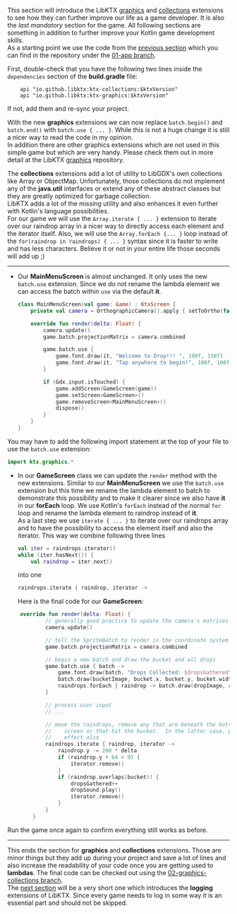 This section will introduce the LibKTX [graphics](https://github.com/libktx/ktx/blob/master/graphics/README.md) and [collections](https://github.com/libktx/ktx/blob/master/collections/README.md) extensions to see how they can further improve our life as a game developer. It is also the _last mandatory_ section for the game. All following sections are something in addition to further improve your Kotlin game development skills. <br>
As a starting point we use the code from the [previous section](https://github.com/Quillraven/SimpleKtxGame/wiki/Application) which you can find in the repository under the [01-app branch](https://github.com/Quillraven/SimpleKtxGame/tree/01-app).

First, double-check that you have the following two lines inside the `dependencies` section of the **build.gradle** file: 
```Gradle
    api "io.github.libktx:ktx-collections:$ktxVersion"
    api "io.github.libktx:ktx-graphics:$ktxVersion"
```
If not, add them and re-sync your project.

With the new **graphics** extensions we can now replace `batch.begin()` and `batch.end()` with `batch.use { ... }`. While this is not a huge change it is still a nicer way to read the code in my opinion. <br>
In addition there are other graphics extensions which are not used in this simple game but which are very handy. Please check them out in more detail at the LibKTX [graphics](https://github.com/libktx/ktx/blob/master/graphics/README.md) repository.

The **collections** extensions add a lot of utility to LibGDX's own collections like Array or ObjectMap. Unfortunately, those collections do not implement any of the **java.util** interfaces or extend any of these abstract classes but they are greatly optimized for garbage collection. <br>
LibKTX adds a lot of the missing utility and also enhances it even further with Kotlin's language possibilities. <br>
For our game we will use the `Array.iterate { ... }` extension to iterate over our raindrop array in a nicer way to directly access each element and the iterator itself. Also, we will use the `Array.forEach {... }` loop instead of the `for(raindrop in raindrops) { ... }` syntax since it is faster to write and has less characters. Believe it or not in your entire life those seconds will add up ;)

***

* Our **MainMenuScreen** is almost unchanged. It only uses the new `batch.use` extension. Since we do not rename the lambda element we can access the batch within `use` via the default **it**.
    ```Kotlin
    class MainMenuScreen(val game: Game) : KtxScreen {
        private val camera = OrthographicCamera().apply { setToOrtho(false, 800f, 480f) }

        override fun render(delta: Float) {
            camera.update()
            game.batch.projectionMatrix = camera.combined

            game.batch.use {
                game.font.draw(it, "Welcome to Drop!!! ", 100f, 150f)
                game.font.draw(it, "Tap anywhere to begin!", 100f, 100f)
            }

            if (Gdx.input.isTouched) {
                game.addScreen(GameScreen(game))
                game.setScreen<GameScreen>()
                game.removeScreen<MainMenuScreen>()
                dispose()
            }
        }
    }
    ```
  
You may have to add the following import statement at the top of your file to use the `batch.use` extension:
```Kotlin
import ktx.graphics.*
```


* In our **GameScreen** class we can update the `render` method with the new extensions. Similar to our **MainMenuScreen** we use the `batch.use` extension but this time we rename the lambda element to batch to demonstrate this possibility and to make it clearer since we also have **it** in our **forEach** loop. We use Kotlin's `forEach` instead of the normal `for` loop and rename the lambda element to raindrop instead of **it**. <br>
As a last step we use `iterate { ... }` to iterate over our raindrops array and to have the possibility to access the element itself and also the iterator. This way we combine following three lines

    ```Kotlin
    val iter = raindrops.iterator()
    while (iter.hasNext()) {
        val raindrop = iter.next()
    ```

    into one

    ```Kotlin
    raindrops.iterate { raindrop, iterator ->
    ```

    Here is the final code for our **GameScreen**:


```Kotlin
    override fun render(delta: Float) {
            // generally good practice to update the camera's matrices once per frame
            camera.update()

            // tell the SpriteBatch to render in the coordinate system specified by the camera.
            game.batch.projectionMatrix = camera.combined

            // begin a new batch and draw the bucket and all drops
            game.batch.use { batch ->
                game.font.draw(batch, "Drops Collected: $dropsGathered", 0f, 480f)
                batch.draw(bucketImage, bucket.x, bucket.y, bucket.width, bucket.height)
                raindrops.forEach { raindrop -> batch.draw(dropImage, raindrop.x, raindrop.y) }
            }

            // process user input
            // ...

            // move the raindrops, remove any that are beneath the bottom edge of the
            //    screen or that hit the bucket.  In the latter case, play back a sound
            //    effect also
            raindrops.iterate { raindrop, iterator ->
                raindrop.y -= 200 * delta
                if (raindrop.y + 64 < 0) {
                    iterator.remove()
                }
                if (raindrop.overlaps(bucket)) {
                    dropsGathered++
                    dropSound.play()
                    iterator.remove()
                }
            }
        }
   ```

Run the game once again to confirm everything still works as before.

***

This ends the section for **graphics** and **collections** extensions. Those are minor things but they add up during your project and save a lot of lines and also increase the readability of your code once you are getting used to **lambdas**. The final code can be checked out using the [02-graphics-collections branch](https://github.com/Quillraven/SimpleKtxGame/tree/02-graphics-collections). <br>
The [next section](https://github.com/Quillraven/SimpleKtxGame/wiki/Log) will be a very short one which introduces the **logging** extensions of LibKTX. Since every game needs to log in some way it is an essential part and should not be skipped.
